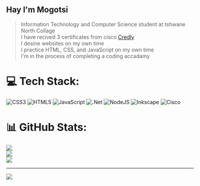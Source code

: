 ## Hay I'm Mogotsi

> Information Technology and Computer Science student at tshwane North Collage <br/>
> I have recived 3 certificates from cisco [Credly](https://www.credly.com/users/mogotsi-mothimonye)<br/>
> I desine websites on my own time<br/>
> I practice HTML, CSS, and JavaScript on my own time<br/>
> I'm in the process of completing a coding accadamy<br/>



# 💻 Tech Stack:
![CSS3](https://img.shields.io/badge/css3-%231572B6.svg?style=for-the-badge&logo=css3&logoColor=white) ![HTML5](https://img.shields.io/badge/html5-%23E34F26.svg?style=for-the-badge&logo=html5&logoColor=white) ![JavaScript](https://img.shields.io/badge/javascript-%23323330.svg?style=for-the-badge&logo=javascript&logoColor=%23F7DF1E) ![.Net](https://img.shields.io/badge/.NET-5C2D91?style=for-the-badge&logo=.net&logoColor=white) ![NodeJS](https://img.shields.io/badge/node.js-6DA55F?style=for-the-badge&logo=node.js&logoColor=white) ![Inkscape](https://img.shields.io/badge/Inkscape-e0e0e0?style=for-the-badge&logo=inkscape&logoColor=080A13) ![Cisco](https://img.shields.io/badge/cisco-%23049fd9.svg?style=for-the-badge&logo=cisco&logoColor=black)
# 📊 GitHub Stats:
![](https://github-readme-stats.vercel.app/api?username=katlego06&theme=transparent&hide_border=false&include_all_commits=false&count_private=false)<br/>
![](https://nirzak-streak-stats.vercel.app/?user=katlego06&theme=transparent&hide_border=false)<br/>
![](https://github-readme-stats.vercel.app/api/top-langs/?username=katlego06&theme=transparent&hide_border=false&include_all_commits=false&count_private=false&layout=compact)

---
[![](https://visitcount.itsvg.in/api?id=katlego06&icon=0&color=0)](https://visitcount.itsvg.in)

<!-- Proudly created with GPRM ( https://gprm.itsvg.in ) -->
